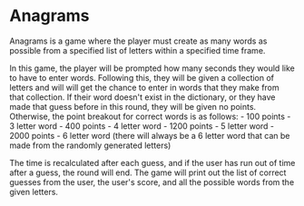 # Anagrams

Anagrams is a game where the player must create as many words as possible from a specified list of letters within a specified time frame.

In this game, the player will be prompted how many seconds they would like to have to enter words.
Following this, they will be given a collection of letters and will will get the chance to enter in words that they make from that collection.
If their word doesn't exist in the dictionary, or they have made that guess before in this round, they will be given no points.
Otherwise, the point breakout for correct words is as follows:
      - 100 points - 3 letter word
      - 400 points - 4 letter word
      - 1200 points - 5 letter word
      - 2000 points - 6 letter word (there will always be a 6 letter word that can be made from the randomly generated letters)
      
The time is recalculated after each guess, and if the user has run out of time after a guess, the round will end.
The game will print out the list of correct guesses from the user, the user's score, and all the possible words from the given letters.
